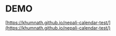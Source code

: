 
# DEMO
[https://khumnath.github.io/nepali-calendar-test/](https://khumnath.github.io/nepali-calendar-test/)

